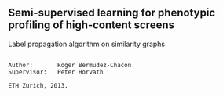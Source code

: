 Semi-supervised learning for phenotypic profiling of high-content screens
-------------------------------------------------------------------------

Label propagation algorithm on similarity graphs
~~~~~~~~~~~~~~~~~~~~~~~~~~~~~~~~~~~~~~~~~~~~~~~~

Author:       Roger Bermudez-Chacon
Supervisor:   Peter Horvath

ETH Zurich, 2013.
